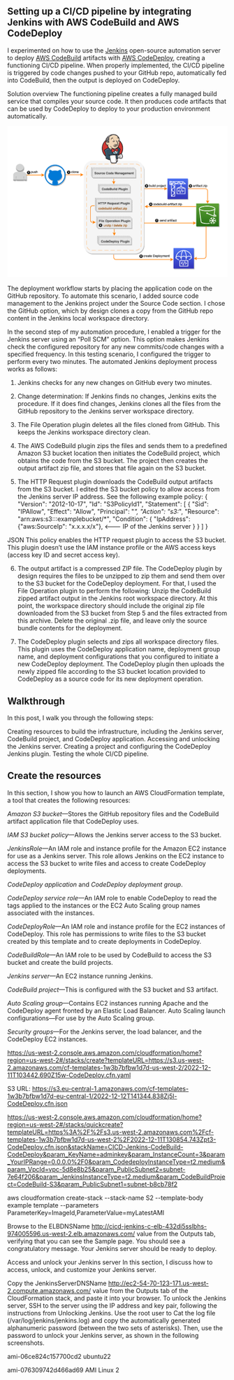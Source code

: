 ## Setting up a CI/CD pipeline by integrating Jenkins with AWS CodeBuild and AWS CodeDeploy

I experimented on how to use the [Jenkins](https://jenkins.io/) open-source automation server to deploy [AWS CodeBuild](https://aws.amazon.com/codebuild/) artifacts with [AWS CodeDeploy](https://aws.amazon.com/codedeploy/), creating a functioning CI/CD pipeline. When properly implemented, the CI/CD pipeline is triggered by code changes pushed to your GitHub repo, automatically fed into CodeBuild, then the output is deployed on CodeDeploy.

Solution overview
The functioning pipeline creates a fully managed build service that compiles your source code. It then produces code artifacts that can be used by CodeDeploy to deploy to your production environment automatically.

![img](solution.png)



The deployment workflow starts by placing the application code on the GitHub repository. To automate this scenario, I added source code management to the Jenkins project under the Source Code section. I chose the GitHub option, which by design clones a copy from the GitHub repo content in the Jenkins local workspace directory.

In the second step of my automation procedure, I enabled a trigger for the Jenkins server using an “Poll SCM” option. This option makes Jenkins check the configured repository for any new commits/code changes with a specified frequency. In this testing scenario, I configured the trigger to perform every two minutes. The automated Jenkins deployment process works as follows:

1) Jenkins checks for any new changes on GitHub every two minutes.

2) Change determination:
If Jenkins finds no changes, Jenkins exits the procedure.
If it does find changes, Jenkins clones all the files from the GitHub repository to the Jenkins server workspace directory.

3) The File Operation plugin deletes all the files cloned from GitHub. This keeps the Jenkins workspace directory clean.

4) The AWS CodeBuild plugin zips the files and sends them to a predefined Amazon S3 bucket location then initiates the CodeBuild project, which obtains the code from the S3 bucket. The project then creates the output artifact zip file, and stores that file again on the S3 bucket.
5) The HTTP Request plugin downloads the CodeBuild output artifacts from the S3 bucket.
I edited the S3 bucket policy to allow access from the Jenkins server IP address. See the following example policy:
{
  "Version": "2012-10-17",
  "Id": "S3PolicyId1",
  "Statement": [
    {
      "Sid": "IPAllow",
      "Effect": "Allow",
      "Principal": "*",
      "Action": "s3:*",
      "Resource": "arn:aws:s3:::examplebucket/*",
      "Condition": {
         "IpAddress": {"aws:SourceIp": "x.x.x.x/x"},  <--- IP of the Jenkins server
      } 
    } 
  ]
}

JSON
This policy enables the HTTP request plugin to access the S3 bucket. This plugin doesn’t use the IAM instance profile or the AWS access keys (access key ID and secret access key).

6) The output artifact is a compressed ZIP file. The CodeDeploy plugin by design requires the files to be unzipped to zip them and send them over to the S3 bucket for the CodeDeploy deployment. For that, I used the File Operation plugin to perform the following:
Unzip the CodeBuild zipped artifact output in the Jenkins root workspace directory. At this point, the workspace directory should include the original zip file downloaded from the S3 bucket from Step 5 and the files extracted from this archive.
Delete the original .zip file, and leave only the source bundle contents for the deployment.

7) The CodeDeploy plugin selects and zips all workspace directory files. This plugin uses the CodeDeploy application name, deployment group name, and deployment configurations that you configured to initiate a new CodeDeploy deployment. The CodeDeploy plugin then uploads the newly zipped file according to the S3 bucket location provided to CodeDeploy as a source code for its new deployment operation.


## Walkthrough

In this post, I walk you through the following steps:

Creating resources to build the infrastructure, including the Jenkins server, CodeBuild project, and CodeDeploy application.
Accessing and unlocking the Jenkins server.
Creating a project and configuring the CodeDeploy Jenkins plugin.
Testing the whole CI/CD pipeline.


## Create the resources
In this section, I show you how to launch an AWS CloudFormation template, a tool that creates the following resources:

*Amazon S3 bucket*—Stores the GitHub repository files and the CodeBuild artifact application file that CodeDeploy uses.

*IAM S3 bucket policy*—Allows the Jenkins server access to the S3 bucket.

*JenkinsRole*—An IAM role and instance profile for the Amazon EC2 instance for use as a Jenkins server. This role allows Jenkins on the EC2 instance to access the S3 bucket to write files and access to create CodeDeploy deployments.

*CodeDeploy application* and *CodeDeploy deployment group*.

*CodeDeploy service role*—An IAM role to enable CodeDeploy to read the tags applied to the instances or the EC2 Auto Scaling group names associated with the instances.

*CodeDeployRole*—An IAM role and instance profile for the EC2 instances of CodeDeploy. This role has permissions to write files to the S3 bucket created by this template and to create deployments in CodeDeploy.

*CodeBuildRole*—An IAM role to be used by CodeBuild to access the S3 bucket and create the build projects.

*Jenkins server*—An EC2 instance running Jenkins.

*CodeBuild project*—This is configured with the S3 bucket and S3 
artifact.

*Auto Scaling group*—Contains EC2 instances running Apache and the CodeDeploy agent fronted by an Elastic Load Balancer.
Auto Scaling launch configurations—For use by the Auto Scaling group.

*Security groups*—For the Jenkins server, the load balancer, and the CodeDeploy EC2 instances.
 

 https://us-west-2.console.aws.amazon.com/cloudformation/home?region=us-west-2#/stacks/create?templateURL=https://s3.us-west-2.amazonaws.com/cf-templates-1w3b7bfbw1d7d-us-west-2/2022-12-11T103442.690Z15w-CodeDeploy.cfn.yaml

S3 URL: https://s3.eu-central-1.amazonaws.com/cf-templates-1w3b7bfbw1d7d-eu-central-1/2022-12-12T141344.838Zj5l-CodeDeploy.cfn.json

 https://us-west-2.console.aws.amazon.com/cloudformation/home?region=us-west-2#/stacks/quickcreate?templateURL=https%3A%2F%2Fs3.us-west-2.amazonaws.com%2Fcf-templates-1w3b7bfbw1d7d-us-west-2%2F2022-12-11T130854.743Zpt3-CodeDeploy.cfn.json&stackName=CICD-Jenkins-CodeBuild-CodeDeploy&param_KeyName=adminkey&param_InstanceCount=3&param_YourIPRange=0.0.0.0%2F0&param_CodedeployInstanceType=t2.medium&param_VpcId=vpc-5d8e8b25&param_PublicSubnet2=subnet-7e64f206&param_JenkinsInstanceType=t2.medium&param_CodeBuildProject=CodeBuild-S3&param_PublicSubnet1=subnet-b8cb78f2

 aws cloudformation create-stack --stack-name S2 --template-body example template --parameters ParameterKey=ImageId,ParameterValue=myLatestAMI


 Browse to the ELBDNSName http://cicd-jenkins-c-elb-432di5sslbhs-974005596.us-west-2.elb.amazonaws.com/ value from the Outputs tab, verifying that you can see the Sample page. You should see a congratulatory message.
Your Jenkins server should be ready to deploy.


Access and unlock your Jenkins server
In this section, I discuss how to access, unlock, and customize your Jenkins server.

Copy the JenkinsServerDNSName http://ec2-54-70-123-171.us-west-2.compute.amazonaws.com/ value from the Outputs tab of the CloudFormation stack, and paste it into your browser.
To unlock the Jenkins server, SSH to the server using the IP address and key pair, following the instructions from Unlocking Jenkins.
Use the root user to Cat the log file (/var/log/jenkins/jenkins.log) and copy the automatically generated alphanumeric password (between the two sets of asterisks). Then, use the password to unlock your Jenkins server, as shown in the following screenshots.


ami-06ce824c157700cd2 ubuntu22

ami-076309742d466ad69 AMI Linux 2
